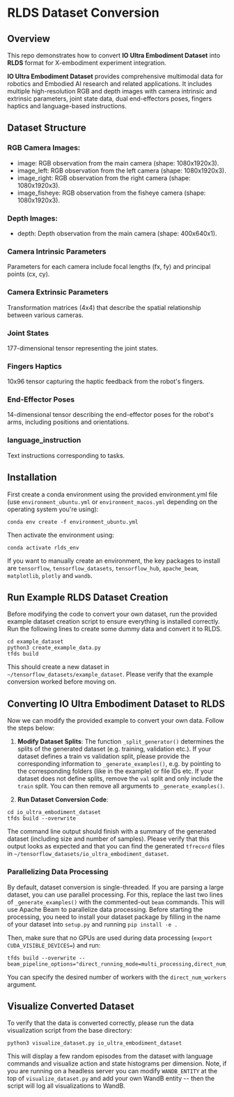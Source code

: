 # RLDS Dataset Conversion

## Overview

This repo demonstrates how to convert **IO Ultra Embodiment Dataset** into **RLDS** format for X-embodiment experiment integration.

**IO Ultra Embodiment Dataset** provides comprehensive multimodal data for robotics and Embodied AI research and related applications. It includes multiple high-resolution RGB and depth images with camera intrinsic and extrinsic parameters, joint state data, dual end-effectors poses, fingers haptics and language-based instructions. 

## Dataset Structure

### RGB Camera Images:

- image: RGB observation from the main camera (shape: 1080x1920x3).
- image_left: RGB observation from the left camera (shape: 1080x1920x3).
- image_right: RGB observation from the right camera (shape: 1080x1920x3).
- image_fisheye: RGB observation from the fisheye camera (shape: 1080x1920x3).

### Depth Images:

- depth: Depth observation from the main camera (shape: 400x640x1).

### Camera Intrinsic Parameters
Parameters for each camera include focal lengths (fx, fy) and principal points (cx, cy).

### Camera Extrinsic Parameters
Transformation matrices (4x4) that describe the spatial relationship between various cameras.


### Joint States
177-dimensional tensor representing the joint states.

### Fingers Haptics
10x96 tensor capturing the haptic feedback from the robot's fingers.

### End-Effector Poses
14-dimensional tensor describing the end-effector poses for the robot's arms, including positions and orientations.

### language_instruction
Text instructions corresponding to tasks.


## Installation

First create a conda environment using the provided environment.yml file (use `environment_ubuntu.yml` or `environment_macos.yml` depending on the operating system you're using):
```
conda env create -f environment_ubuntu.yml
```

Then activate the environment using:
```
conda activate rlds_env
```

If you want to manually create an environment, the key packages to install are `tensorflow`, 
`tensorflow_datasets`, `tensorflow_hub`, `apache_beam`, `matplotlib`, `plotly` and `wandb`.


## Run Example RLDS Dataset Creation

Before modifying the code to convert your own dataset, run the provided example dataset creation script to ensure
everything is installed correctly. Run the following lines to create some dummy data and convert it to RLDS.
```
cd example_dataset
python3 create_example_data.py
tfds build
```

This should create a new dataset in `~/tensorflow_datasets/example_dataset`. Please verify that the example
conversion worked before moving on.


## Converting **IO Ultra Embodiment Dataset** to RLDS

Now we can modify the provided example to convert your own data. Follow the steps below:

1. **Modify Dataset Splits**: The function `_split_generator()` determines the splits of the generated dataset (e.g. training, validation etc.).
If your dataset defines a train vs validation split, please provide the corresponding information to `_generate_examples()`, e.g. 
by pointing to the corresponding folders (like in the example) or file IDs etc. If your dataset does not define splits,
remove the `val` split and only include the `train` split. You can then remove all arguments to `_generate_examples()`.

2. **Run Dataset Conversion Code**:
```
cd io_ultra_embodiment_dataset
tfds build --overwrite
```
The command line output should finish with a summary of the generated dataset (including size and number of samples). 
Please verify that this output looks as expected and that you can find the generated `tfrecord` files in `~/tensorflow_datasets/io_ultra_embodiment_dataset`.


### Parallelizing Data Processing
By default, dataset conversion is single-threaded. If you are parsing a large dataset, you can use parallel processing.
For this, replace the last two lines of `_generate_examples()` with the commented-out `beam` commands. This will use 
Apache Beam to parallelize data processing. Before starting the processing, you need to install your dataset package 
by filling in the name of your dataset into `setup.py` and running `pip install -e .`

Then, make sure that no GPUs are used during data processing (`export CUDA_VISIBLE_DEVICES=`) and run:
```
tfds build --overwrite --beam_pipeline_options="direct_running_mode=multi_processing,direct_num_workers=10"
```
You can specify the desired number of workers with the `direct_num_workers` argument.

## Visualize Converted Dataset
To verify that the data is converted correctly, please run the data visualization script from the base directory:
```
python3 visualize_dataset.py io_ultra_embodiment_dataset
``` 
This will display a few random episodes from the dataset with language commands and visualize action and state histograms per dimension.
Note, if you are running on a headless server you can modify `WANDB_ENTITY` at the top of `visualize_dataset.py` and 
add your own WandB entity -- then the script will log all visualizations to WandB. 


